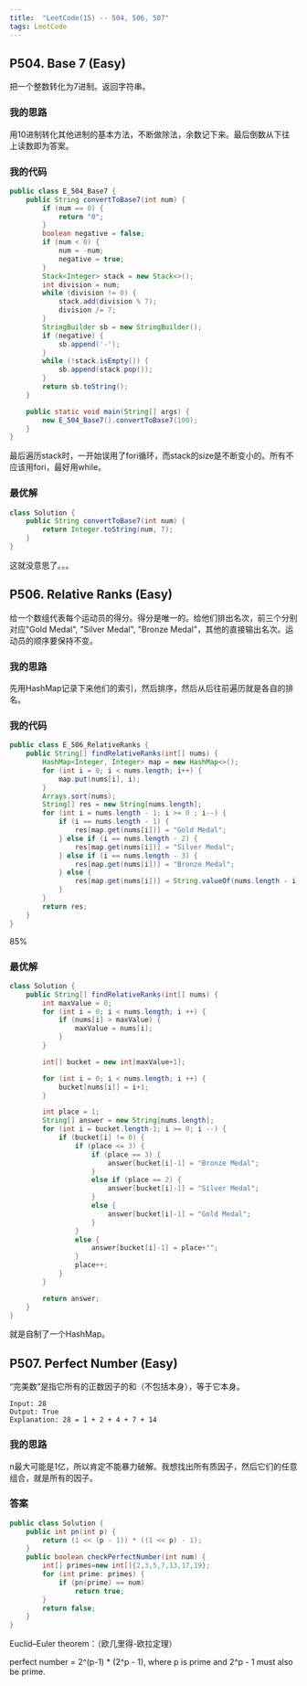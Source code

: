 ```yaml
---
title:  "LeetCode(15) -- 504, 506, 507"
tags: LeetCode
---
```


## P504. Base 7 (Easy)

把一个整数转化为7进制。返回字符串。

### 我的思路

用10进制转化其他进制的基本方法，不断做除法，余数记下来。最后倒数从下往上读数即为答案。

### 我的代码

```java
public class E_504_Base7 {
    public String convertToBase7(int num) {
        if (num == 0) {
            return "0";
        }
        boolean negative = false;
        if (num < 0) {
            num = -num;
            negative = true;
        }
        Stack<Integer> stack = new Stack<>();
        int division = num;
        while (division != 0) {
            stack.add(division % 7);
            division /= 7;
        }
        StringBuilder sb = new StringBuilder();
        if (negative) {
            sb.append('-');
        }
        while (!stack.isEmpty()) {
            sb.append(stack.pop());
        }
        return sb.toString();
    }

    public static void main(String[] args) {
        new E_504_Base7().convertToBase7(100);
    }
}
```

最后遍历stack时，一开始误用了fori循环，而stack的size是不断变小的。所有不应该用fori，最好用while。

### 最优解

```java
class Solution {
    public String convertToBase7(int num) {
        return Integer.toString(num, 7);
    }
}
```

这就没意思了。。。

## P506. Relative Ranks (Easy)

给一个数组代表每个运动员的得分。得分是唯一的。给他们排出名次，前三个分别对应"Gold Medal", "Silver Medal", "Bronze Medal"，其他的直接输出名次。运动员的顺序要保持不变。

### 我的思路

先用HashMap记录下来他们的索引，然后排序，然后从后往前遍历就是各自的排名。

### 我的代码

```java
public class E_506_RelativeRanks {
    public String[] findRelativeRanks(int[] nums) {
        HashMap<Integer, Integer> map = new HashMap<>();
        for (int i = 0; i < nums.length; i++) {
            map.put(nums[i], i);
        }
        Arrays.sort(nums);
        String[] res = new String[nums.length];
        for (int i = nums.length - 1; i >= 0 ; i--) {
            if (i == nums.length - 1) {
                res[map.get(nums[i])] = "Gold Medal";
            } else if (i == nums.length - 2) {
                res[map.get(nums[i])] = "Silver Medal";
            } else if (i == nums.length - 3) {
                res[map.get(nums[i])] = "Bronze Medal";
            } else {
                res[map.get(nums[i])] = String.valueOf(nums.length - i);
            }
        }
        return res;
    }
}
```
85%

### 最优解

```java
class Solution {
    public String[] findRelativeRanks(int[] nums) {
        int maxValue = 0;
        for (int i = 0; i < nums.length; i ++) {
            if (nums[i] > maxValue) {
                maxValue = nums[i];
            }
        }

        int[] bucket = new int[maxValue+1];

        for (int i = 0; i < nums.length; i ++) {
            bucket[nums[i]] = i+1;
        }

        int place = 1;
        String[] answer = new String[nums.length];
        for (int i = bucket.length-1; i >= 0; i --) {
            if (bucket[i] != 0) {
                if (place <= 3) {
                    if (place == 3) {
                        answer[bucket[i]-1] = "Bronze Medal";
                    }
                    else if (place == 2) {
                        answer[bucket[i]-1] = "Silver Medal";
                    }
                    else {
                        answer[bucket[i]-1] = "Gold Medal";
                    }
                }
                else {
                    answer[bucket[i]-1] = place+"";
                }
                place++;
            }
        }

        return answer;
    }
}
```
就是自制了一个HashMap。

## P507. Perfect Number (Easy)

“完美数”是指它所有的正数因子的和（不包括本身），等于它本身。

```
Input: 28
Output: True
Explanation: 28 = 1 + 2 + 4 + 7 + 14
```

### 我的思路

n最大可能是1亿，所以肯定不能暴力破解。我想找出所有质因子，然后它们的任意组合，就是所有的因子。

### 答案

```java
public class Solution {
    public int pn(int p) {
        return (1 << (p - 1)) * ((1 << p) - 1);
    }
    public boolean checkPerfectNumber(int num) {
        int[] primes=new int[]{2,3,5,7,13,17,19};
        for (int prime: primes) {
            if (pn(prime) == num)
                return true;
        }
        return false;
    }
}
```

Euclid–Euler theorem：（欧几里得-欧拉定理）

perfect number = 2^(p-1) * (2^p - 1), where p is prime and 2^p - 1 must also be prime.

